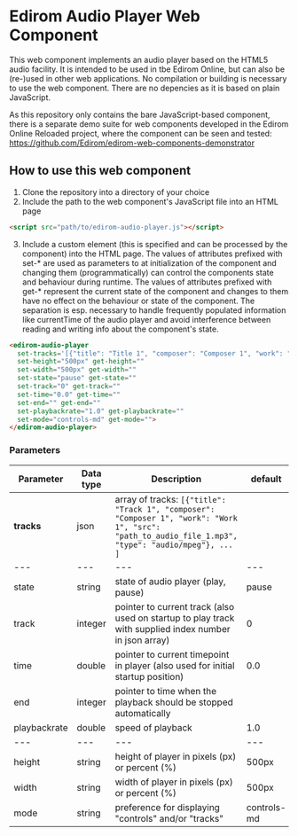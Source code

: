 # Edirom Audio Player Web Component

This web component implements an audio player based on the HTML5 audio facility. It is intended to be used in tbe Edirom Online, but can also be (re-)used in other web applications. No compilation or building is necessary to use the web component. There are no depencies as it is based on plain JavaScript.

As this repository only contains the bare JavaScript-based component, there is a separate demo suite for web components developed in the Edirom Online Reloaded project, where the component can be seen and tested: https://github.com/Edirom/edirom-web-components-demonstrator

## How to use this web component

1. Clone the repository into a directory of your choice
2. Include the path to the web component's JavaScript file into an HTML page
```html
<script src="path/to/edirom-audio-player.js"></script>
```
3. Include a custom element (this is specified and can be processed by the component) into the HTML page. The values of attributes prefixed with set-* are used as parameters to at initialization of the component and changing them (programmatically) can control the components state and behaviour during runtime. The values of attributes prefixed with get-* represent the current state of the component and changes to them have no effect on the behaviour or state of the component. The separation is esp. necessary to handle frequently populated information like currentTime of the audio player and avoid interference between reading and writing info about the component's state.
```html
<edirom-audio-player
  set-tracks='[{"title": "Title 1", "composer": "Composer 1", "work": "Work 1", "src": "https://example.com/sound.mp3", "type": "audio/mpeg"}, ... more tracks ... ]' get-tracks=""
  set-height="500px" get-height=""
  set-width="500px" get-width=""
  set-state="pause" get-state=""
  set-track="0" get-track=""
  set-time="0.0" get-time=""
  set-end="" get-end=""
  set-playbackrate="1.0" get-playbackrate=""
  set-mode="controls-md" get-mode="">
</edirom-audio-player>
```
### Parameters

| Parameter | Data type | Description | default |
|---------------|---|---|---|
| **tracks**                 | json | array of tracks: `[{"title": "Track 1", "composer": "Composer 1", "work": "Work 1", "src": "path_to_audio_file_1.mp3", "type": "audio/mpeg"}, ... ]` | |
| --- | --- | ---  | --- |
| state | string | state of audio player (play, pause)  | pause |
| track       | integer | pointer to current track (also used on startup to play track with supplied index number in json array) | 0 |
| time        | double | pointer to current timepoint in player (also used for initial startup position)  | 0.0 |
| end       | integer  | pointer to time when the playback should be stopped automatically  |   |
| playbackrate | double | speed of playback | 1.0 |
| --- | --- | ---  | --- |
| height                 | string | height of player in pixels (px) or percent (%) | 500px |
| width                  | string | width of player in pixels (px) or percent (%) | 500px |
| mode | string | preference for displaying "controls" and/or "tracks" | controls-md |
